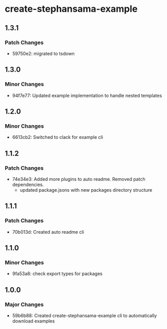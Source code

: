 # create-stephansama-example

## 1.3.1

### Patch Changes

- 59750e2: migrated to tsdown

## 1.3.0

### Minor Changes

- 94f7e77: Updated example implementation to handle nested templates

## 1.2.0

### Minor Changes

- 6613cb2: Switched to clack for example cli

## 1.1.2

### Patch Changes

- 74e34e3: Added more plugins to auto readme. Removed patch dependencies.
  - updated package.jsons with new packages directory structure

## 1.1.1

### Patch Changes

- 70b013d: Created auto readme cli

## 1.1.0

### Minor Changes

- 9fa53a8: check export types for packages

## 1.0.0

### Major Changes

- 59b6b88: Created create-stephansama-example cli to automatically download examples
